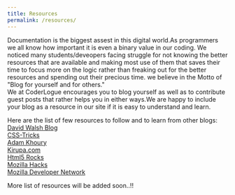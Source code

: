 ```yaml
---
title: Resources
permalink: /resources/
---
```


Documentation is the biggest assest in this digital world.As programmers we all know how important it is even a binary value in our coding. We noticed many students/deveopers facing struggle for not knowing the better resources that are available and making most use of them that saves their time to focus more on the logic rather than freaking out for the better resources and spending out their precious time. we believe in the  Motto of "Blog for yourself and for others." <br/>
We at CoderLogue encourages you to blog yourself as well as to contribute guest posts that rather helps you in either ways.We are happy to include your blog as a resource in our site if it is easy to understand and learn.<br/> 

Here are the list of few resources to follow and to learn from other blogs: <br/>
[David Walsh Blog](http://davidwalsh.name/) <br/>
[CSS-Tricks](https://css-tricks.com/) <br/>
[Adam Khoury](https://www.developphp.com/) <br/>
[Kirupa.com](http://www.kirupa.com/) <br/>
[Html5 Rocks](http://www.html5rocks.com/en/) <br/>
[Mozilla Hacks](https://hacks.mozilla.org/) <br/>
[Mozilla Developer Network](https://developer.mozilla.org/en-US/) <br/>

More list of resources will be added soon..!!

